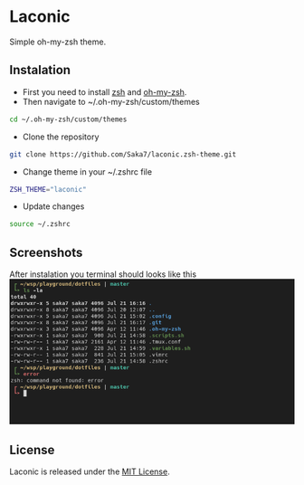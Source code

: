 # Laconic
Simple oh-my-zsh theme.

## Instalation
- First you need to install [zsh](https://github.com/robbyrussell/oh-my-zsh/wiki/Installing-ZSH) and [oh-my-zsh](https://github.com/robbyrussell/oh-my-zsh).
- Then navigate to ~/.oh-my-zsh/custom/themes 
```bash
cd ~/.oh-my-zsh/custom/themes 
``` 
- Clone the repository
```bash
git clone https://github.com/Saka7/laconic.zsh-theme.git
```
- Change theme in your ~/.zshrc file
```bash
ZSH_THEME="laconic"
```
- Update changes
```bash
source ~/.zshrc
```

## Screenshots
After instalation you terminal should looks like this
![Laconic theme](laconic.zsh-theme.png)

## License
Laconic is released under the [MIT License](https://opensource.org/licenses/MIT). 

